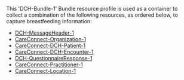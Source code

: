 This 'DCH-Bundle-1' Bundle resource profile is used as a container to collect a combination of the following resources, as ordered below, to capture breastfeeding information:

- [DCH-MessageHeader-1]
- [CareConnect-Organization-1]
- [CareConnect-DCH-Patient-1]
- [CareConnect-DCH-Encounter-1]
- [DCH-QuestionnaireResponse-1]
- [CareConnect-Practitioner-1]
- [CareConnect-Location-1]
                                                                                                   

[DCH-MessageHeader-1]:dch-messageheader-1.html
[CareConnect-Organization-1]:careconnect-organization-1.html
[CareConnect-DCH-Patient-1]:careconnect-dch-patient-1.html
[CareConnect-DCH-Encounter-1]:careconnect-dch-encounter-1.html
[DCH-QuestionnaireResponse-1]:dch-questionnaireresponse-1.html
[CareConnect-DCH-Immunization-1]:careconnect-dch-immunization-1.html
[DCH-Appointment-1]:dch-appointment-1.html
[DCH-Procedure-1]:dch-procedure-1.html
[DCH-ProcedureRequest-1]:dch-procedurerequest-1.html
[CareConnect-DCH-Organization-1]:careconnect-dch-organization-1.html
[CareConnect-Practitioner-1]:careconnect-practitioner-1.html
[CareConnect-Location-1]:careconnect-location-1.html

